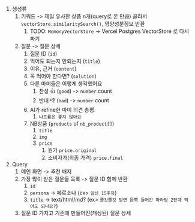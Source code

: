 1. 생성류
   1. 키워드 -> 제일 유사한 상품 n개(query로 온 만큼) 골라서 `vectorStore.similaritySearch()`, 영양성분정보 반환
      1. TODO: `MemoryVectorStore` -> Vercel Postgres VectorStore 로 다시 짜기
   2. 질문 -> 질문 상세
      1. 질문 ID (`id`)
      2. 먹어도 되는지 안되는지 (`title`)
      3. 이유, 근거 (`content`)
      4. 꼭 먹어야 한다면? (`solution`)
      5. 다른 마미들은 이렇게 생각했어요
         1. 찬성 👍 (`good`) -> `number` count
         2. 반대 👎  (`bad`) -> `number` count
      6. AI가 refine한 마미 의견 총평
         1. `나트륨은 좋지 않아요`
      7. NB상품 (`products` of `nb_product[]`)
         1. `title`
         2. `img`
         3. `price`
            1. 원가 `price.original`
            2. 소비자가(최종 가격) `price.final`
2. Query
   1. 메인 화면 -> 추천 배지
   2. 가장 많이 받은 질문들 목록 -> 질문 ID 함께 반환
      1. `id`
      2. `persona` -> 페르소나 (ex> `임신 15주차`)
      3. `title` -> text/html/md? (ex> `쫄깃쫄깃 당면 듬뿍 들어간 마라탕 2단계 먹어도 되나요?`)
   3. 질문 ID 가지고 기존에 만들어진(캐싱된) 질문 상세
